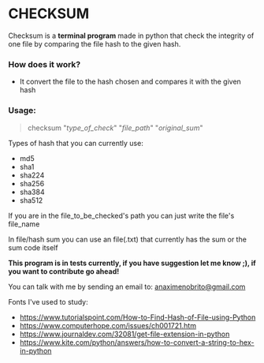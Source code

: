 # CHECKSUM

Checksum is a **terminal program** made in python that check the integrity of one file by comparing the file hash to the given hash.

### How does it work?
 * It convert the file to the hash chosen and compares it with the given hash

### Usage:
  > checksum "*type_of_check*" "*file_path*" "*original_sum*"

Types of hash that you can currently use:
 - md5
 - sha1
 - sha224
 - sha256
 - sha384
 - sha512

If you are in the file_to_be_checked's path you can just write the file's file_name

In file/hash sum you can use an file(.txt) that currently has the sum or the sum code itself

**This program is in tests currently, if you have suggestion let me know ;), if you want to contribute go ahead!**

You can talk with me by sending an email to: anaximenobrito@gmail.com

Fonts I've used to study:
 - https://www.tutorialspoint.com/How-to-Find-Hash-of-File-using-Python
 - https://www.computerhope.com/issues/ch001721.htm
 - https://www.journaldev.com/32081/get-file-extension-in-python
 - https://www.kite.com/python/answers/how-to-convert-a-string-to-hex-in-python
